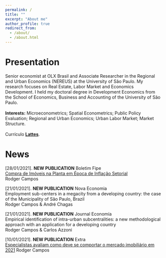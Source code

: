 ```yaml
---
permalink: /
title: ""
excerpt: "About me"
author_profile: true
redirect_from: 
  - /about/
  - /about.html
---
```


# Presentation
Senior economist at OLX Brasil and Associate Researcher in the Regional and Urban Economics (NEREUS) at the University of São Paulo. My research focuses on Real Estate, Labor Market and Economics Development. I held my doctoral degree in Development Economics from the School of Economics, Business and Accounting of the University of São Paulo. \
\
**Interests:** Microeconometrics; Spatial Econometrics; Public Policy Evaluation; Regional and Urban Economics; Urban Labor Market; Market Structure. \
\
Currículo [**Lattes**](http://lattes.cnpq.br/6682179634478803). 

# News

[28/01/2021]. **NEW PUBLICATION** Boletim Fipe\
[Compra de Imóveis na Planta em Época de Inflação Setorial](https://downloads.fipe.org.br/publicacoes/bif/bif484-15-18.pdf)\
Rodger Campos

[21/01/2021]. **NEW PUBLICATION** Nova Economia\
Employment sub-centers in a megacity from a developing country: the case of the Municipality of São Paulo, Brazil\
Rodger Campos & André Chagas

[21/01/2021]. **NEW PUBLICATION** Journal Economía\
Empirical identification of intra-urban subcentralities: a new methodological approach with an application for a developing country\
Rodger Campos & Carlos Azzoni

[10/01/2021]. **NEW PUBLICATION** Extra \
[Especialistas avaliam como deve se comportar o mercado imobiliário em 2021](https://extra.globo.com/economia/castelar/especialistas-avaliam-como-deve-se-comportar-mercado-imobiliario-em-2021-24830391.html)
Rodger Campos

